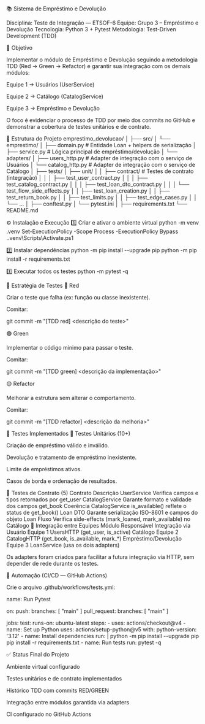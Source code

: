 📚 Sistema de Empréstimo e Devolução

Disciplina: Teste de Integração — ETSOF-6
Equipe: Grupo 3 – Empréstimo e Devolução
Tecnologia: Python 3 + Pytest
Metodologia: Test-Driven Development (TDD)

🎯 Objetivo

Implementar o módulo de Empréstimo e Devolução seguindo a metodologia TDD (Red → Green → Refactor) e garantir sua integração com os demais módulos:

Equipe 1 → Usuários (UserService)

Equipe 2 → Catálogo (CatalogService)

Equipe 3 → Empréstimo e Devolução

O foco é evidenciar o processo de TDD por meio dos commits no GitHub e demonstrar a cobertura de testes unitários e de contrato.

🧩 Estrutura do Projeto
emprestimo_devolucao/
│
├── src/
│ └── emprestimo/
│ ├── domain.py # Entidade Loan + helpers de serialização
│ ├── service.py # Lógica principal de empréstimo/devolução
│ └── adapters/
│ ├── users_http.py # Adapter de integração com o serviço de Usuários
│ └── catalog_http.py # Adapter de integração com o serviço de Catálogo
│
├── tests/
│ ├── unit/
│ │ ├── contract/ # Testes de contrato (integração)
│ │ │ ├── test_user_contract.py
│ │ │ ├── test_catalog_contract.py
│ │ │ ├── test_loan_dto_contract.py
│ │ │ └── test_flow_side_effects.py
│ │ ├── test_loan_creation.py
│ │ ├── test_return_book.py
│ │ ├── test_limits.py
│ │ ├── test_edge_cases.py
│ │ └── ...
│ ├── conftest.py
│ └── pytest.ini
│
├── requirements.txt
└── README.md

⚙️ Instalação e Execução
1️⃣ Criar e ativar o ambiente virtual
python -m venv .venv
Set-ExecutionPolicy -Scope Process -ExecutionPolicy Bypass
.\.venv\Scripts\Activate.ps1

2️⃣ Instalar dependências
python -m pip install --upgrade pip
python -m pip install -r requirements.txt

3️⃣ Executar todos os testes
python -m pytest -q

🧪 Estratégia de Testes
🔴 Red

Criar o teste que falha (ex: função ou classe inexistente).

Comitar:

git commit -m "[TDD red] <descrição do teste>"

🟢 Green

Implementar o código mínimo para passar o teste.

Comitar:

git commit -m "[TDD green] <descrição da implementação>"

🟡 Refactor

Melhorar a estrutura sem alterar o comportamento.

Comitar:

git commit -m "[TDD refactor] <descrição da melhoria>"

🧩 Testes Implementados
🔹 Testes Unitários (10+)

Criação de empréstimo válido e inválido.

Devolução e tratamento de empréstimo inexistente.

Limite de empréstimos ativos.

Casos de borda e ordenação de resultados.

🔹 Testes de Contrato (5)
Contrato	Descrição
UserService	Verifica campos e tipos retornados por get_user
CatalogService	Garante formato e validade dos campos get_book
Coerência CatalogService	is_available() reflete o status de get_book()
Loan DTO	Garante serialização ISO-8601 e campos do objeto Loan
Fluxo	Verifica side-effects (mark_loaned, mark_available) no Catálogo
🔗 Integração entre Equipes
Módulo	Responsável	Integração via
Usuário	Equipe 1	UsersHTTP (get_user, is_active)
Catálogo	Equipe 2	CatalogHTTP (get_book, is_available, mark_*)
Empréstimo/Devolução	Equipe 3	LoanService (usa os dois adapters)

Os adapters foram criados para facilitar a futura integração via HTTP, sem depender de rede durante os testes.

🚀 Automação (CI/CD — GitHub Actions)

Crie o arquivo .github/workflows/tests.yml:

name: Run Pytest

on:
  push:
    branches: [ "main" ]
  pull_request:
    branches: [ "main" ]

jobs:
  test:
    runs-on: ubuntu-latest
    steps:
      - uses: actions/checkout@v4
      - name: Set up Python
        uses: actions/setup-python@v5
        with:
          python-version: '3.12'
      - name: Install dependencies
        run: |
          python -m pip install --upgrade pip
          pip install -r requirements.txt
      - name: Run tests
        run: pytest -q

✅ Status Final do Projeto

 Ambiente virtual configurado

 Testes unitários e de contrato implementados

 Histórico TDD com commits RED/GREEN

 Integração entre módulos garantida via adapters

 CI configurado no GitHub Actions